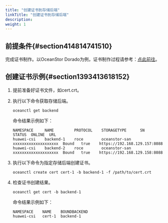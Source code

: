 ```yaml
---
title: "创建证书到存储后端"
linkTitle: "创建证书到存储后端"
description: 
weight: 1
---
```


## 前提条件{#section414814741510}

完成证书制作。以OceanStor Dorado为例，证书制作过程请参考：[点此前往](https://support.huawei.com/hedex/hdx.do?docid=EDOC1100214749&id=ZH-CN_TOPIC_0000001595814228)。

## 创建证书示例{#section1393413618152}

1.  提前准备好证书文件，如cert.crt。
2.  执行以下命令获取存储后端。

    ```
    oceanctl get backend  
    ```

    命令结果示例如下：

    ```
    NAMESPACE     NAME         PROTOCOL    STORAGETYPE      SN                    STATUS  ONLINE  URL                 
    huawei-csi    backend-1    roce        oceanstor-san    xxxxxxxxxxxxxxxxxxxx  Bound   true    https://192.168.129.157:8088   
    huawei-csi    backend-2    roce        oceanstor-san    xxxxxxxxxxxxxxxxxxxx  Bound   true    https://192.168.129.158:8088  
    ```

3.  执行以下命令为指定存储后端创建证书。

    ```
    oceanctl create cert cert-1 -b backend-1 -f /path/to/cert.crt
    ```

4.  检查证书创建结果。

    ```
    oceanctl get cert -b backend-1
    ```

    命令结果示例如下：

    ```
    NAMESPACE    NAME    BOUNDBACKEND   
    huawei-csi   cert-1  backend-1 
    ```

